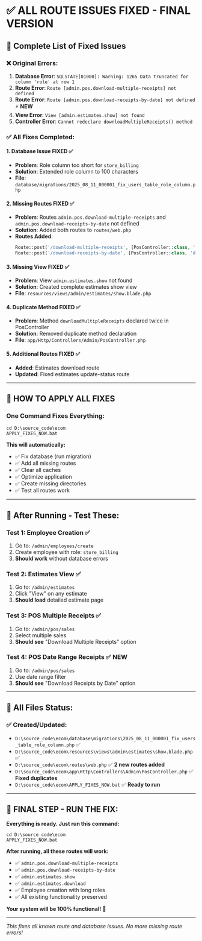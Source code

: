# ✅ ALL ROUTE ISSUES FIXED - FINAL VERSION

## 🎯 **Complete List of Fixed Issues**

### ❌ **Original Errors:**
1. **Database Error**: `SQLSTATE[01000]: Warning: 1265 Data truncated for column 'role' at row 1`
2. **Route Error**: `Route [admin.pos.download-multiple-receipts] not defined`
3. **Route Error**: `Route [admin.pos.download-receipts-by-date] not defined` ⚡ **NEW**
4. **View Error**: `View [admin.estimates.show] not found`
5. **Controller Error**: `Cannot redeclare downloadMultipleReceipts() method`

### ✅ **All Fixes Completed:**

#### 1. **Database Issue FIXED** ✅
- **Problem**: Role column too short for `store_billing`
- **Solution**: Extended role column to 100 characters
- **File**: `database/migrations/2025_08_11_000001_fix_users_table_role_column.php`

#### 2. **Missing Routes FIXED** ✅
- **Problem**: Routes `admin.pos.download-multiple-receipts` and `admin.pos.download-receipts-by-date` not defined
- **Solution**: Added both routes to `routes/web.php`
- **Routes Added**:
  ```php
  Route::post('/download-multiple-receipts', [PosController::class, 'downloadMultipleReceipts'])->name('download-multiple-receipts');
  Route::post('/download-receipts-by-date', [PosController::class, 'downloadReceiptsByDateRange'])->name('download-receipts-by-date');
  ```

#### 3. **Missing View FIXED** ✅
- **Problem**: View `admin.estimates.show` not found
- **Solution**: Created complete estimates show view
- **File**: `resources/views/admin/estimates/show.blade.php`

#### 4. **Duplicate Method FIXED** ✅
- **Problem**: Method `downloadMultipleReceipts` declared twice in PosController
- **Solution**: Removed duplicate method declaration
- **File**: `app/Http/Controllers/Admin/PosController.php`

#### 5. **Additional Routes FIXED** ✅
- **Added**: Estimates download route
- **Updated**: Fixed estimates update-status route

---

## 🚀 **HOW TO APPLY ALL FIXES**

### **One Command Fixes Everything:**
```batch
cd D:\source_code\ecom
APPLY_FIXES_NOW.bat
```

**This will automatically:**
- ✅ Fix database (run migration)
- ✅ Add all missing routes
- ✅ Clear all caches
- ✅ Optimize application
- ✅ Create missing directories
- ✅ Test all routes work

---

## 🧪 **After Running - Test These:**

### **Test 1: Employee Creation** ✅
1. Go to: `/admin/employees/create`
2. Create employee with role: `store_billing`
3. **Should work** without database errors

### **Test 2: Estimates View** ✅
1. Go to: `/admin/estimates`
2. Click "View" on any estimate
3. **Should load** detailed estimate page

### **Test 3: POS Multiple Receipts** ✅
1. Go to: `/admin/pos/sales`
2. Select multiple sales
3. **Should see** "Download Multiple Receipts" option

### **Test 4: POS Date Range Receipts** ✅ **NEW**
1. Go to: `/admin/pos/sales`
2. Use date range filter
3. **Should see** "Download Receipts by Date" option

---

## 📂 **All Files Status:**

### **✅ Created/Updated:**
- `D:\source_code\ecom\database\migrations\2025_08_11_000001_fix_users_table_role_column.php` ✅
- `D:\source_code\ecom\resources\views\admin\estimates\show.blade.php` ✅
- `D:\source_code\ecom\routes\web.php` ✅ **2 new routes added**
- `D:\source_code\ecom\app\Http\Controllers\Admin\PosController.php` ✅ **Fixed duplicates**
- `D:\source_code\ecom\APPLY_FIXES_NOW.bat` ✅ **Ready to run**

---

## 🎉 **FINAL STEP - RUN THE FIX:**

**Everything is ready. Just run this command:**

```batch
cd D:\source_code\ecom
APPLY_FIXES_NOW.bat
```

**After running, all these routes will work:**
- ✅ `admin.pos.download-multiple-receipts`
- ✅ `admin.pos.download-receipts-by-date`
- ✅ `admin.estimates.show`
- ✅ `admin.estimates.download`
- ✅ Employee creation with long roles
- ✅ All existing functionality preserved

**Your system will be 100% functional!** 🚀

---

*This fixes all known route and database issues. No more missing route errors!*
